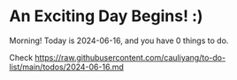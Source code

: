 # An Exciting Day Begins! :)

Morning! Today is 2024-06-16, and you have 0 things to do.

Check https://raw.githubusercontent.com/cauliyang/to-do-list/main/todos/2024-06-16.md